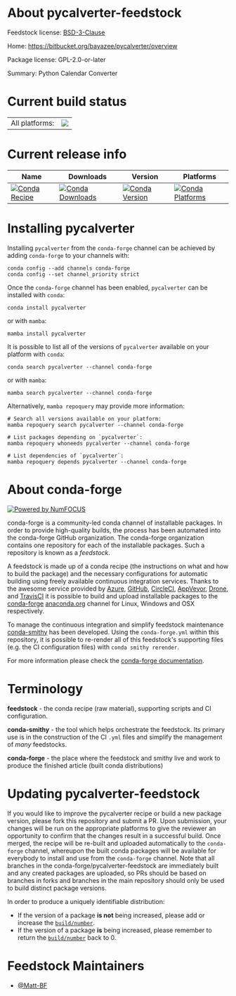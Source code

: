 About pycalverter-feedstock
===========================

Feedstock license: [BSD-3-Clause](https://github.com/conda-forge/pycalverter-feedstock/blob/main/LICENSE.txt)

Home: https://bitbucket.org/bayazee/pycalverter/overview

Package license: GPL-2.0-or-later

Summary: Python Calendar Converter

Current build status
====================


<table><tr><td>All platforms:</td>
    <td>
      <a href="https://dev.azure.com/conda-forge/feedstock-builds/_build/latest?definitionId=6906&branchName=main">
        <img src="https://dev.azure.com/conda-forge/feedstock-builds/_apis/build/status/pycalverter-feedstock?branchName=main">
      </a>
    </td>
  </tr>
</table>

Current release info
====================

| Name | Downloads | Version | Platforms |
| --- | --- | --- | --- |
| [![Conda Recipe](https://img.shields.io/badge/recipe-pycalverter-green.svg)](https://anaconda.org/conda-forge/pycalverter) | [![Conda Downloads](https://img.shields.io/conda/dn/conda-forge/pycalverter.svg)](https://anaconda.org/conda-forge/pycalverter) | [![Conda Version](https://img.shields.io/conda/vn/conda-forge/pycalverter.svg)](https://anaconda.org/conda-forge/pycalverter) | [![Conda Platforms](https://img.shields.io/conda/pn/conda-forge/pycalverter.svg)](https://anaconda.org/conda-forge/pycalverter) |

Installing pycalverter
======================

Installing `pycalverter` from the `conda-forge` channel can be achieved by adding `conda-forge` to your channels with:

```
conda config --add channels conda-forge
conda config --set channel_priority strict
```

Once the `conda-forge` channel has been enabled, `pycalverter` can be installed with `conda`:

```
conda install pycalverter
```

or with `mamba`:

```
mamba install pycalverter
```

It is possible to list all of the versions of `pycalverter` available on your platform with `conda`:

```
conda search pycalverter --channel conda-forge
```

or with `mamba`:

```
mamba search pycalverter --channel conda-forge
```

Alternatively, `mamba repoquery` may provide more information:

```
# Search all versions available on your platform:
mamba repoquery search pycalverter --channel conda-forge

# List packages depending on `pycalverter`:
mamba repoquery whoneeds pycalverter --channel conda-forge

# List dependencies of `pycalverter`:
mamba repoquery depends pycalverter --channel conda-forge
```


About conda-forge
=================

[![Powered by
NumFOCUS](https://img.shields.io/badge/powered%20by-NumFOCUS-orange.svg?style=flat&colorA=E1523D&colorB=007D8A)](https://numfocus.org)

conda-forge is a community-led conda channel of installable packages.
In order to provide high-quality builds, the process has been automated into the
conda-forge GitHub organization. The conda-forge organization contains one repository
for each of the installable packages. Such a repository is known as a *feedstock*.

A feedstock is made up of a conda recipe (the instructions on what and how to build
the package) and the necessary configurations for automatic building using freely
available continuous integration services. Thanks to the awesome service provided by
[Azure](https://azure.microsoft.com/en-us/services/devops/), [GitHub](https://github.com/),
[CircleCI](https://circleci.com/), [AppVeyor](https://www.appveyor.com/),
[Drone](https://cloud.drone.io/welcome), and [TravisCI](https://travis-ci.com/)
it is possible to build and upload installable packages to the
[conda-forge](https://anaconda.org/conda-forge) [anaconda.org](https://anaconda.org/)
channel for Linux, Windows and OSX respectively.

To manage the continuous integration and simplify feedstock maintenance
[conda-smithy](https://github.com/conda-forge/conda-smithy) has been developed.
Using the ``conda-forge.yml`` within this repository, it is possible to re-render all of
this feedstock's supporting files (e.g. the CI configuration files) with ``conda smithy rerender``.

For more information please check the [conda-forge documentation](https://conda-forge.org/docs/).

Terminology
===========

**feedstock** - the conda recipe (raw material), supporting scripts and CI configuration.

**conda-smithy** - the tool which helps orchestrate the feedstock.
                   Its primary use is in the construction of the CI ``.yml`` files
                   and simplify the management of *many* feedstocks.

**conda-forge** - the place where the feedstock and smithy live and work to
                  produce the finished article (built conda distributions)


Updating pycalverter-feedstock
==============================

If you would like to improve the pycalverter recipe or build a new
package version, please fork this repository and submit a PR. Upon submission,
your changes will be run on the appropriate platforms to give the reviewer an
opportunity to confirm that the changes result in a successful build. Once
merged, the recipe will be re-built and uploaded automatically to the
`conda-forge` channel, whereupon the built conda packages will be available for
everybody to install and use from the `conda-forge` channel.
Note that all branches in the conda-forge/pycalverter-feedstock are
immediately built and any created packages are uploaded, so PRs should be based
on branches in forks and branches in the main repository should only be used to
build distinct package versions.

In order to produce a uniquely identifiable distribution:
 * If the version of a package **is not** being increased, please add or increase
   the [``build/number``](https://docs.conda.io/projects/conda-build/en/latest/resources/define-metadata.html#build-number-and-string).
 * If the version of a package **is** being increased, please remember to return
   the [``build/number``](https://docs.conda.io/projects/conda-build/en/latest/resources/define-metadata.html#build-number-and-string)
   back to 0.

Feedstock Maintainers
=====================

* [@Matt-BF](https://github.com/Matt-BF/)

